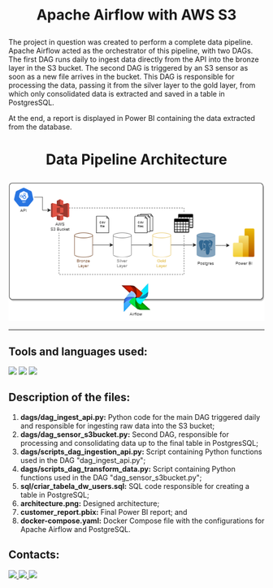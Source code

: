 # <p align=center>Apache Airflow with AWS S3</p>

The project in question was created to perform a complete data pipeline. Apache Airflow acted as the orchestrator of this pipeline, with two DAGs. The first DAG runs daily to ingest data directly from the API into the bronze layer in the S3 bucket. The second DAG is triggered by an S3 sensor as soon as a new file arrives in the bucket. This DAG is responsible for processing the data, passing it from the silver layer to the gold layer, from which only consolidated data is extracted and saved in a table in PostgresSQL.

At the end, a report is displayed in Power BI containing the data extracted from the database.

# <p align=center>Data Pipeline Architecture</p>
<p align="center">
  <img src="https://github.com/ThiagoFerreiraWD/Pipeline_ETL_Airflow_S3Bucket_Postgres/blob/main/architecture.png">
</p>

***

## Tools and languages used:
<div>
<img width=30 src="https://avatars.githubusercontent.com/u/33643075?s=200&v=4" />
<img width=40 src="https://cdn.jsdelivr.net/gh/devicons/devicon/icons/python/python-original.svg" />
<img width=30 src="https://user-images.githubusercontent.com/15157491/75435753-6929fc80-594b-11ea-9e19-f78223916862.png" />
</div>

## Description of the files:

1. **dags/dag_ingest_api.py:** Python code for the main DAG triggered daily and responsible for ingesting raw data into the S3 bucket;
1. **dags/dag_sensor_s3bucket.py:** Second DAG, responsible for processing and consolidating data up to the final table in PostgresSQL;
1. **dags/scripts_dag_ingestion_api.py:** Script containing Python functions used in the DAG "dag_ingest_api.py";
1. **dags/scripts_dag_transform_data.py:** Script containing Python functions used in the DAG "dag_sensor_s3bucket.py";
1. **sql/criar_tabela_dw_users.sql:** SQL code responsible for creating a table in PostgreSQL;
1. **architecture.png:** Designed architecture;
1. **customer_report.pbix:** Final Power BI report; and
1. **docker-compose.yaml:** Docker Compose file with the configurations for Apache Airflow and PostgreSQL.

## Contacts:
<div>   
  <a href="https://www.linkedin.com/in/tferreirasilva/">
    <img width=40 src="https://cdn.jsdelivr.net/gh/devicons/devicon/icons/linkedin/linkedin-original.svg" />
  </a> 
  <a href = "mailto:thiago.ferreirawd@gmail.com">
      <img width=40 src="https://cdn.jsdelivr.net/gh/devicons/devicon/icons/google/google-original.svg" />
  </a>  
  <a href = "https://github.com/ThiagoFerreiraWD">
    <img width=40 src="https://cdn.jsdelivr.net/gh/devicons/devicon/icons/github/github-original.svg" />
  </a>     
</div>
